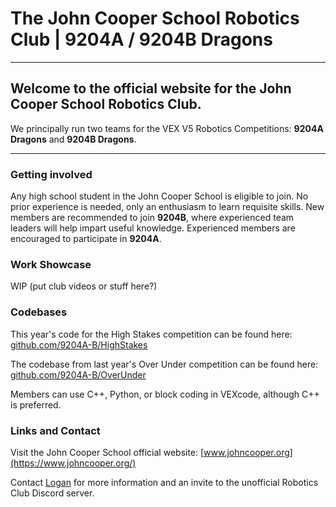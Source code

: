 # The John Cooper School Robotics Club | 9204A / 9204B Dragons
---
## Welcome to the official website for the John Cooper School Robotics Club.
We principally run two teams for the VEX V5 Robotics Competitions: **9204A Dragons** and **9204B Dragons**.

---

### Getting involved
Any high school student in the John Cooper School is eligible to join. No prior experience is needed, only an enthusiasm to learn requisite skills. New members are recommended to join **9204B**, where experienced team leaders will help impart useful knowledge. Experienced members are encouraged to participate in **9204A**.

### Work Showcase
WIP
(put club videos or stuff here?)

### Codebases
This year's code for the High Stakes competition can be found here: [github.com/9204A-B/HighStakes](https://github.com/9204A-B/HighStakes)

The codebase from last year's Over Under competition can be found here: [github.com/9204A-B/OverUnder](https://github.com/9204A-B/OverUnder)

Members can use C++, Python, or block coding in VEXcode, although C++ is preferred.

### Links and Contact
Visit the John Cooper School official website: [www.johncooper.org](https://www.johncooper.org/)

Contact [Logan](https://github.com/coollogan876) for more information and an invite to the unofficial Robotics Club Discord server.
